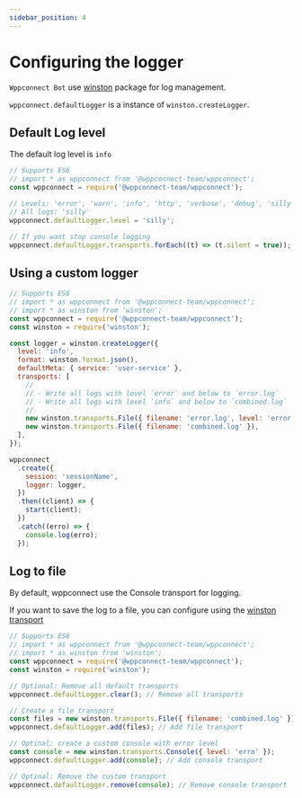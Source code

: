 ```yaml
---
sidebar_position: 4
---
```


# Configuring the logger

`Wppconnect Bot` use [winston](https://github.com/winstonjs/winston) package for log management.

`wppconnect.defaultLogger` is a instance of `winston.createLogger`.

## Default Log level

The default log level is `info`

```javascript
// Supports ES6
// import * as wppconnect from '@wppconnect-team/wppconnect';
const wppconnect = require('@wppconnect-team/wppconnect');

// Levels: 'error', 'warn', 'info', 'http', 'verbose', 'debug', 'silly'
// All logs: 'silly'
wppconnect.defaultLogger.level = 'silly';

// If you want stop console logging
wppconnect.defaultLogger.transports.forEach((t) => (t.silent = true));
```

## Using a custom logger

```javascript
// Supports ES6
// import * as wppconnect from '@wppconnect-team/wppconnect';
// import * as winston from 'winston';
const wppconnect = require('@wppconnect-team/wppconnect');
const winston = require('winston');

const logger = winston.createLogger({
  level: 'info',
  format: winston.format.json(),
  defaultMeta: { service: 'user-service' },
  transports: [
    //
    // - Write all logs with level `error` and below to `error.log`
    // - Write all logs with level `info` and below to `combined.log`
    //
    new winston.transports.File({ filename: 'error.log', level: 'error' }),
    new winston.transports.File({ filename: 'combined.log' }),
  ],
});

wppconnect
  .create({
    session: 'sessionName',
    logger: logger,
  })
  .then((client) => {
    start(client);
  })
  .catch((erro) => {
    console.log(erro);
  });
```

## Log to file

By default, wppconnect use the Console transport for logging.

If you want to save the log to a file, you can configure
using the [winston transport](https://github.com/winstonjs/winston#transports)

```javascript
// Supports ES6
// import * as wppconnect from '@wppconnect-team/wppconnect';
// import * as winston from 'winston';
const wppconnect = require('@wppconnect-team/wppconnect');
const winston = require('winston');

// Optional: Remove all default transports
wppconnect.defaultLogger.clear(); // Remove all transports

// Create a file transport
const files = new winston.transports.File({ filename: 'combined.log' });
wppconnect.defaultLogger.add(files); // Add file transport

// Optinal: create a custom console with error level
const console = new winston.transports.Console({ level: 'erro' });
wppconnect.defaultLogger.add(console); // Add console transport

// Optinal: Remove the custom transport
wppconnect.defaultLogger.remove(console); // Remove console transport
```
